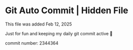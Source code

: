 # Git Auto Commit | Hidden File

This file was added Feb 12, 2025

Just for fun and keeping my daily git commit active 🤪

commit number: 2344364
